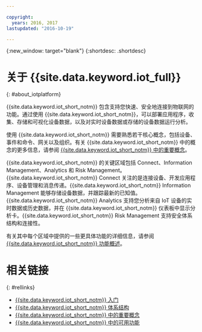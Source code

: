 ```yaml
---

copyright:
  years: 2016, 2017
lastupdated: "2016-10-19"

---
```


{:new_window: target="blank"}
{:shortdesc: .shortdesc}

# 关于 {{site.data.keyword.iot_full}}
{: #about_iotplatform}

{{site.data.keyword.iot_short_notm}} 包含支持您快速、安全地连接到物联网的功能。通过使用 {{site.data.keyword.iot_short_notm}}，可以部署应用程序，收集、存储和可视化设备数据，以及对实时设备数据或存储的设备数据运行分析。

使用 {{site.data.keyword.iot_short_notm}} 需要熟悉若干核心概念，包括设备、事件和命令、网关以及组织。有关 {{site.data.keyword.iot_short_notm}} 中的概念的更多信息，请参阅 [{{site.data.keyword.iot_short_notm}} 中的重要概念](/iotplatform_overview.html#wwatsoniotplatform_importantconcepts)。

{{site.data.keyword.iot_short_notm}} 的关键区域包括 Connect、Information Management、Analytics 和 Risk Management。{{site.data.keyword.iot_short_notm}} Connect 关注的是连接设备、开发应用程序、设备管理和消息传递。{{site.data.keyword.iot_short_notm}} Information Management 能够存储设备数据，并跟踪最新的已知值。{{site.data.keyword.iot_short_notm}} Analytics 支持您分析来自 IoT 设备的实时数据或历史数据，并在 {{site.data.keyword.iot_short_notm}} 仪表板中显示分析卡。{{site.data.keyword.iot_short_notm}} Risk Management 支持安全体系结构和连接性。

有关其中每个区域中提供的一些更具体功能的详细信息，请参阅 [{{site.data.keyword.iot_short_notm}} 功能概述](/feature_overview.html)。

# 相关链接
{: #rellinks}
* [{{site.data.keyword.iot_short_notm}} 入门](/index.html?pos=2)
* [{{site.data.keyword.iot_short_notm}} 体系结构](/iotplatform_overview.html#watsoniotplatform_architecture)
* [{{site.data.keyword.iot_short_notm}} 中的重要概念](/iotplatform_overview.html#watsoniotplatform_importantconcepts)
* [{{site.data.keyword.iot_short_notm}} 中的可用功能](/feature_overview.html)
